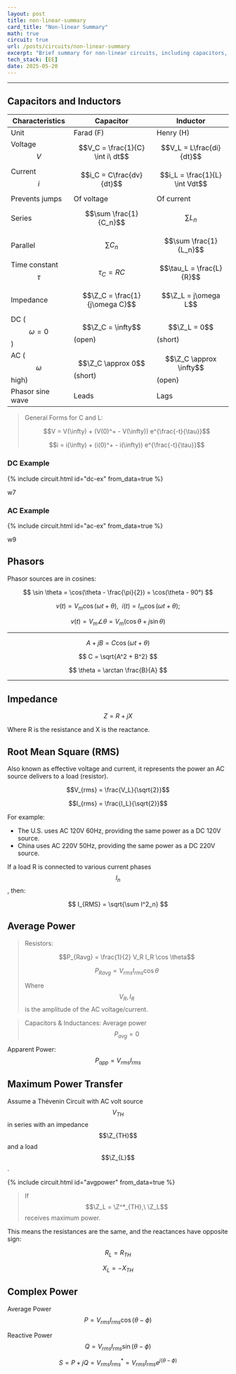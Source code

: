 ```yaml
---
layout: post
title: non-linear-summary
card_title: "Non-linear Summary"
math: true
circuit: true
url: /posts/circuits/non-linear-summary
excerpt: "Brief summary for non-linear circuits, including capacitors, inductors, and AC sources."
tech_stack: [EE]
date: 2025-05-20
---
```


***

## Capacitors and Inductors

| Characteristics | Capacitor                        | Inductor                       |
|-----------------|----------------------------------|--------------------------------|
| Unit            | Farad (F)                        | Henry (H)                      |
| Voltage $$V$$   | $$V_C = \frac{1}{C} \int i\ dt$$ | $$V_L = L\frac{di}{dt}$$       |
| Current $$i$$   | $$i_C = C\frac{dv}{dt}$$         | $$i_L = \frac{1}{L} \int Vdt$$ |
| Prevents jumps  | Of voltage                       | Of current                     |
| Series          | $$\sum \frac{1}{C_n}$$           | $$\sum L_n$$                   |
| Parallel        | $$\sum C_n$$                     | $$\sum \frac{1}{L_n}$$         |
| Time constant $$\tau$$ | $$\tau_C = RC$$           | $$\tau_L = \frac{L}{R}$$       |
| Impedance       | $$\Z_C = \frac{1}{j\omega C}$$   | $$\Z_L = j\omega L$$           |
| DC ($$\omega = 0$$)  | $$\Z_C = \infty$$ (open)    | $$\Z_L = 0$$ (short)           |
| AC ($$\omega$$ high) | $$\Z_C \approx 0$$ (short)  | $$\Z_C \approx \infty$$ (open) |
| Phasor sine wave     | Leads                       | Lags                           |

> General Forms for C and L:
>
> $$V = V(\infty) + (V(0)^+ - V(\infty)) e^{\frac{-t}{\tau}}$$
>
> $$i = i(\infty) + (i(0)^+ - i(\infty)) e^{\frac{-t}{\tau}}$$

### DC Example

{% include circuit.html id="dc-ex" from_data=true %}

w7

### AC Example

{% include circuit.html id="ac-ex" from_data=true %}

w9

## Phasors
Phasor sources are in cosines:

$$
\sin \theta = \cos(\theta - \frac{\pi}{2}) = \cos(\theta - 90°)
$$


$$
v(t) = V_m \cos(\omega t + \theta),\ \ i(t) = I_m \cos(\omega t + \theta); 
$$

$$
v(t) = V_m \angle \theta = V_m (\cos \theta + j \sin \theta)
$$

***

$$
A + jB = C\cos(\omega t + \theta)
$$

$$
C = \sqrt{A^2 + B^2}
$$

$$
\theta = \arctan \frac{B}{A}
$$

***

## Impedance

$$Z = R + jX$$

Where R is the resistance and X is the reactance.

## Root Mean Square (RMS)

Also known as effective voltage and current, it represents the power an AC source delivers to a load (resistor).

$$V_{rms} = \frac{V_L}{\sqrt{2}}$$

$$I_{rms} = \frac{I_L}{\sqrt{2}}$$

For example:

- The U.S. uses AC 120V 60Hz, providing the same power as a DC 120V source.
- China uses AC 220V 50Hz, providing the same power as a DC 220V source.

If a load R is connected to various current phases $$I_n$$, then:

$$
I_{RMS} = \sqrt{\sum I^2_n}
$$

## Average Power

> Resistors:
> 
> $$P_{Ravg} = \frac{1}{2} V_R I_R \cos \theta$$
>
> $$P_{Ravg} = V_{rms} I_{rms} \cos \theta$$
>
> Where $$V_R, I_R$$ is the amplitude of the AC voltage/current.

> Capacitors & Inductances: Average power $$P_{avg} = 0$$

Apparent Power: $$P_{app} = V_{rms} I_{rms}$$

## Maximum Power Transfer

Assume a Thévenin Circuit with AC volt source $$V_{TH}$$ in series with an impedance $$\Z_{TH}$$ and a load $$\Z_{L}$$.

{% include circuit.html id="avgpower" from_data=true %}

> If $$\Z_L = \Z^*_{TH},\ \Z_L$$ receives maximum power.

This means the resistances are the same, and the reactances have opposite sign:

$$R_L = R_{TH}$$

$$X_L = -X_{TH}$$

## Complex Power

Average Power $$P = V_{rms} I_{rms} \cos(\theta-\phi)$$

Reactive Power $$Q = V_{rms} I_{rms} \sin(\theta-\phi)$$

$$S = P + jQ = V_{rms} I^*_{rms} = V_{rms} I_{rms} e^{j(\theta - \phi)}$$


